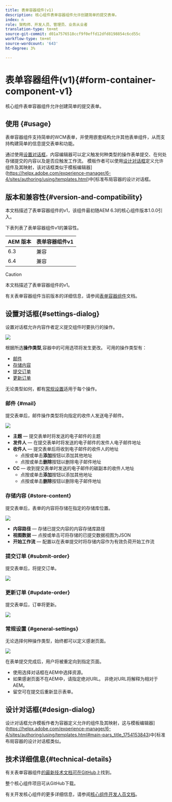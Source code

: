 ```yaml
---
title: 表单容器组件(v1)
description: 核心组件表单容器组件允许创建简单的提交表单。
index: n
role: 架构师、开发人员、管理员、业务从业者
translation-type: tm+mt
source-git-commit: d01a7576518ccf9f0effd12dfd8198854c6cd55c
workflow-type: tm+mt
source-wordcount: '643'
ht-degree: 3%

---
```



# 表单容器组件(v1){#form-container-component-v1}

核心组件表单容器组件允许创建简单的提交表单。

## 使用 {#usage}

表单容器组件支持简单的WCM表单，并使用嵌套结构允许其他表单组件，从而支持构建简单的信息提交表单和功能。

通过使用[设置对话框](#settings-dialog)，内容编辑器可以定义触发何种类型的操作表单提交、在何处存储提交的内容以及是否应触发工作流。 模板作者可以使用[设计对话框](#design-dialog)定义允许组件及其映射，该对话框类似于模板编辑器](https://helpx.adobe.com/experience-manager/6-4/sites/authoring/using/templates.html)中[标准布局容器的设计对话框。

## 版本和兼容性{#version-and-compatibility}

本文档描述了表单容器组件的v1，该组件最初随AEM 6.3的核心组件版本1.0.0引入。

下表列表了表单容器组件v1的兼容性。

| AEM 版本 | 表单容器组件v1 |
|--- |--- |
| 6.3 | 兼容 |
| 6.4 | 兼容 |

>[!CAUTION]
>
>本文档描述了表单容器组件的v1。
>
>有关表单容器组件当前版本的详细信息，请参阅[表单容器组件](/help/components/forms/form-container.md)文档。

## 设置对话框{#settings-dialog}

设置对话框允许内容作者定义提交组件时要执行的操作。

![](/help/assets/chlimage_1.png)

根据所选&#x200B;**操作类型**,容器中的可用选项将发生更改。 可用的操作类型有：

* [邮件](#mail)
* [存储内容](#store-content)
* [提交订单](#submit-order)
* [更新订单](#update-order)

无论类型如何，都有[常规设置](#general-settings)适用于每个操作。

### 邮件 {#mail}

提交表单后，邮件操作类型将向指定的收件人发送电子邮件。

![](/help/assets/chlimage_1-1.png)

* **主题**  — 提交表单时将发送的电子邮件的主题
* **发件人**  — 在提交表单时将发送的电子邮件的发件人电子邮件地址
* **收件人**  — 提交表单后将收到电子邮件的收件人的地址
   * 点按或单击&#x200B;**添加**&#x200B;按钮以添加其他地址
   * 点按或单击&#x200B;**删除**&#x200B;按钮以删除电子邮件地址
* **CC**  — 收到提交表单时发送的电子邮件的碳副本的收件人地址
   * 点按或单击&#x200B;**添加**&#x200B;按钮以添加其他地址
   * 点按或单击&#x200B;**删除**&#x200B;按钮以删除电子邮件地址

### 存储内容 {#store-content}

提交表单后，表单的内容将存储在指定的存储库位置。

![](/help/assets/chlimage_1-2.png)

* **内容路径**  — 存储已提交内容的内容存储库路径
* **视图数据**  — 点按或单击可将存储的已提交数据视图为JSON
* **开始工作流**  — 配置以在表单提交时将存储内容作为有效负荷开始工作流

### 提交订单 {#submit-order}

提交表单后，将提交订单。

![](/help/assets/chlimage_1-3.png)

### 更新订单 {#update-order}

提交表单后，订单将更新。

![](/help/assets/chlimage_1-4.png)

### 常规设置 {#general-settings}

无论选择何种操作类型，始终都可以定义感谢页面。

![](/help/assets/chlimage_1-5.png)

在表单提交完成后，用户将被重定向到指定页面。

* 使用选择对话框在AEM中选择资源。
* 如果感谢页面不在AEM中，请指定绝对URL。 非绝对URL将解释为相对于AEM。
* 留空可在提交后重新显示表单。

## 设计对话框{#design-dialog}

设计对话框允许模板作者为容器定义允许的组件及其映射，这与模板编辑器](https://helpx.adobe.com/experience-manager/6-4/sites/authoring/using/templates.html#main-pars_title_1754153843)中[标准布局容器的设计对话框类似。

## 技术详细信息{#technical-details}

有关表单容器组件[的最新技术文档可在GitHub](https://github.com/adobe/aem-core-wcm-components/tree/master/content/src/content/jcr_root/apps/core/wcm/components/form/container/v1/container)上找到。

整个核心组件项目可从GitHub下载。

有关开发核心组件的更多详细信息，请参阅[核心组件开发人员文档](/help/developing/overview.md)。
